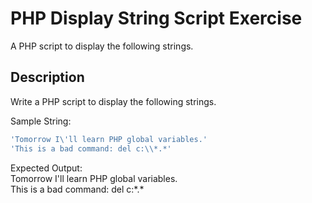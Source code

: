# PHP Display String Script Exercise

A PHP script to display the following strings.

## Description

Write a PHP script to display the following strings.

Sample String:

```php
'Tomorrow I\'ll learn PHP global variables.'
'This is a bad command: del c:\\*.*'
```

Expected Output:<br>
Tomorrow I'll learn PHP global variables.<br>
This is a bad command: del c:\*.\*
